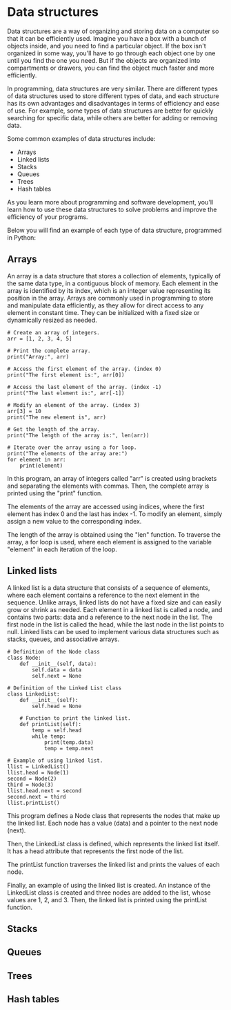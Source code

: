 # Data structures

Data structures are a way of organizing and storing data on a computer so that it can be efficiently used. Imagine you have a box with a bunch of objects inside, and you need to find a particular object. If the box isn't organized in some way, you'll have to go through each object one by one until you find the one you need. But if the objects are organized into compartments or drawers, you can find the object much faster and more efficiently.

In programming, data structures are very similar. There are different types of data structures used to store different types of data, and each structure has its own advantages and disadvantages in terms of efficiency and ease of use. For example, some types of data structures are better for quickly searching for specific data, while others are better for adding or removing data.

Some common examples of data structures include:

- Arrays
- Linked lists
- Stacks
- Queues
- Trees
- Hash tables

As you learn more about programming and software development, you'll learn how to use these data structures to solve problems and improve the efficiency of your programs.

Below you will find an example of each type of data structure, programmed in Python:


## Arrays

An array is a data structure that stores a collection of elements, typically of the same data type, in a contiguous block of memory. Each element in the array is identified by its index, which is an integer value representing its position in the array. Arrays are commonly used in programming to store and manipulate data efficiently, as they allow for direct access to any element in constant time. They can be initialized with a fixed size or dynamically resized as needed.

```
# Create an array of integers.
arr = [1, 2, 3, 4, 5]

# Print the complete array.
print("Array:", arr)

# Access the first element of the array. (index 0)
print("The first element is:", arr[0])

# Access the last element of the array. (index -1)
print("The last element is:", arr[-1])

# Modify an element of the array. (index 3)
arr[3] = 10
print("The new element is", arr)

# Get the length of the array.
print("The length of the array is:", len(arr))

# Iterate over the array using a for loop.
print("The elements of the array are:")
for element in arr:
    print(element)
```

In this program, an array of integers called "arr" is created using brackets and separating the elements with commas. Then, the complete array is printed using the "print" function.

The elements of the array are accessed using indices, where the first element has index 0 and the last has index -1. To modify an element, simply assign a new value to the corresponding index.

The length of the array is obtained using the "len" function. To traverse the array, a for loop is used, where each element is assigned to the variable "element" in each iteration of the loop.

## Linked lists

A linked list is a data structure that consists of a sequence of elements, where each element contains a reference to the next element in the sequence. Unlike arrays, linked lists do not have a fixed size and can easily grow or shrink as needed. Each element in a linked list is called a node, and contains two parts: data and a reference to the next node in the list. The first node in the list is called the head, while the last node in the list points to null. Linked lists can be used to implement various data structures such as stacks, queues, and associative arrays.

```
# Definition of the Node class
class Node:
    def __init__(self, data):
        self.data = data
        self.next = None

# Definition of the Linked List class
class LinkedList:
    def __init__(self):
        self.head = None

    # Function to print the linked list.
    def printList(self):
        temp = self.head
        while temp:
            print(temp.data)
            temp = temp.next

# Example of using linked list.
llist = LinkedList()
llist.head = Node(1)
second = Node(2)
third = Node(3)
llist.head.next = second
second.next = third
llist.printList()
```

This program defines a Node class that represents the nodes that make up the linked list. Each node has a value (data) and a pointer to the next node (next).

Then, the LinkedList class is defined, which represents the linked list itself. It has a head attribute that represents the first node of the list.

The printList function traverses the linked list and prints the values of each node.

Finally, an example of using the linked list is created. An instance of the LinkedList class is created and three nodes are added to the list, whose values are 1, 2, and 3. Then, the linked list is printed using the printList function.

## Stacks
## Queues
## Trees
## Hash tables
